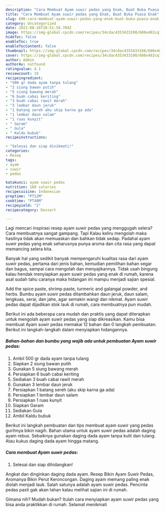```yaml
---
description: "Cara Membuat Ayam suwir pedas yang Enak, Buat Buka Puasa Enak"
title: "Cara Membuat Ayam suwir pedas yang Enak, Buat Buka Puasa Enak"
slug: 600-cara-membuat-ayam-suwir-pedas-yang-enak-buat-buka-puasa-enak
category: Uncategorized
date: 2022-08-26T20:51:59.704Z
image: https://img-global.cpcdn.com/recipes/34cdac4353433198/680x482cq70/ayam-suwir-pedas-foto-resep-utama.jpg
hideToc: false
enableToc: true
enableTocContent: false
thumbnail: https://img-global.cpcdn.com/recipes/34cdac4353433198/680x482cq70/ayam-suwir-pedas-foto-resep-utama.jpg
cover: https://img-global.cpcdn.com/recipes/34cdac4353433198/680x482cq70/ayam-suwir-pedas-foto-resep-utama.jpg
author: Admin
authorAv: notfound
ratingvalue: 4.1
reviewcount: 19
recipeingredient:
- "500 gr dada ayam tanpa tulang"
- "2 siung bawan putih"
- "5 siung bawang merah"
- "6 buah cabai keriting"
- "3 buah cabai rawit merah"
- "3 lembar daun jeruk"
- "1 batang sereh aku skip karna ga ada"
- "1 lembar daun salam"
- "1 ruas kunyit"
- " Garam"
- " Gula"
- " Kaldu bubuk"
recipeinstructions:

- "Selesai dan siap dinikmati!"
categories:
- Resep
tags:
- ayam
- suwir
- pedas

katakunci: ayam suwir pedas 
nutrition: 168 calories
recipecuisine: Indonesian
preptime: "PT12M"
cooktime: "PT48M"
recipeyield: "2"
recipecategory: Dessert

---
```



Lagi mencari inspirasi resep ayam suwir pedas yang menggugah selera? Cara membuatnya sangat gampang. Tapi Kalau keliru mengolah maka hasilnya tidak akan memuaskan dan bahkan tidak sedap. Padahal ayam suwir pedas yang enak seharusnya punya aroma dan cita rasa yang dapat memancing selera kita.


Banyak hal yang sedikit banyak mempengaruhi kualitas rasa dari ayam suwir pedas, pertama dari jenis bahan, kemudian pemilihan bahan segar dan bagus, sampai cara mengolah dan menyajikannya. Tidak usah bingung kalau hendak menyiapkan ayam suwir pedas yang enak di rumah, karena asal sudah tahu caranya maka hidangan ini mampu menjadi sajian spesial.

Add the spice paste, shrimp paste, turmeric and galangal powder, and herbs. Bumbu ayam suwir pedas ditambahkan daun jeruk, daun salam, lengkuas, serai, dan jahe, agar semakin wangi dan nikmat. Ayam suwir pedas dapat dijadikan stok lauk di rumah, cara membuatnya pun mudah.


Berikut ini ada beberapa cara mudah dan praktis yang dapat diterapkan untuk mengolah ayam suwir pedas yang siap dikreasikan. Kamu bisa membuat Ayam suwir pedas memakai 12 bahan dan 0 langkah pembuatan. Berikut ini langkah-langkah dalam menyiapkan hidangannya.

<!--inarticleads1-->

##### Bahan-bahan dan bumbu yang wajib ada untuk pembuatan Ayam suwir pedas:

1. Ambil 500 gr dada ayam tanpa tulang
1. Siapkan 2 siung bawan putih
1. Gunakan 5 siung bawang merah
1. Persiapkan 6 buah cabai keriting
1. Sediakan 3 buah cabai rawit merah
1. Gunakan 3 lembar daun jeruk
1. Persiapkan 1 batang sereh (aku skip karna ga ada)
1. Persiapkan 1 lembar daun salam
1. Persiapkan 1 ruas kunyit
1. Siapkan  Garam
1. Sediakan  Gula
1. Ambil  Kaldu bubuk


Berikut ini langkah pembuatan dan tips membuat ayam suwir yang pedas gurihnya bikin nagih. Bahan utama untuk ayam suwir pedas adalah daging ayam rebus. Sebaiknya gunakan daging dada ayam tanpa kulit dan tulang. Atau kukus daging dada ayam hingga matang. 

<!--inarticleads2-->

##### Cara membuat Ayam suwir pedas:


1. Selesai dan siap dihidangkan!

Angkat dan dinginkan daging dada ayam. Resep Bikin Ayam Suwir Pedas, Aromanya Bikin Perut Keroncongan. Daging ayam memang paling enak diolah menjadi lauk. Salah satunya adalah ayam suwir pedas. Pencinta pedas pasti gak akan tahan kalau melihat sajian ini di rumah. 

Gimana nih? Mudah bukan? Itulah cara menyiapkan ayam suwir pedas yang bisa anda praktikkan di rumah. Selamat menikmati
